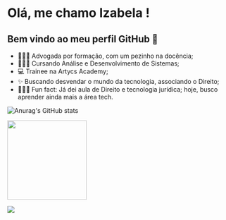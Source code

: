 # Olá, me chamo Izabela ! 
## Bem vindo ao meu perfil GitHub 👋

- 👩🏻‍🎓 Advogada por formação, com um pezinho na docência;
- 👩🏻‍💻 Cursando Análise e Desenvolvimento de Sistemas;
- 💻 Trainee na Artycs Academy;
- ✨ Buscando desvendar o mundo da tecnologia, associando o Direito;
- 🤸🏻‍♀️ Fun fact: Já dei aula de Direito e tecnologia jurídica; hoje, busco aprender ainda mais a área tech.

![Anurag's GitHub stats](https://github-readme-stats.vercel.app/api?username=iza-perisse&theme=dracula&show_icons=true)

<div>
<a href="https://github.com/iza-perisse">
<img loading="lazy" height="180em" src="https://github-readme-stats.vercel.app/api/top-langs/?username=iza-perisse&layout=compact&langs_count=7&theme=dracula"/>
</div>

<div>

<a href="https://www.linkedin.com/in/izabelaperisse/" target="_blank"><img loading="lazy" src="https://img.shields.io/badge/-LinkedIn-%230077B5?style=for-the-badge&logo=linkedin&logoColor=white" target="_blank"></a>   
</div>
